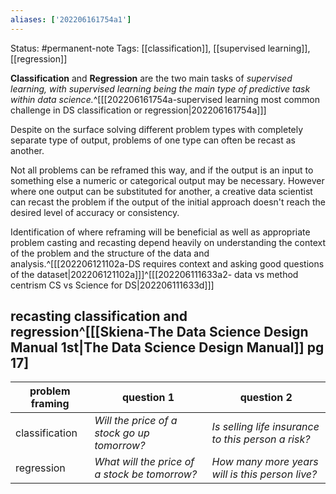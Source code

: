 ```yaml
---
aliases: ['202206161754a1']
---
```

Status: #permanent-note 
Tags: [[classification]], [[supervised learning]], [[regression]]

**Classification** and **Regression** are the two main tasks of *supervised learning, with supervised learning being the main type of predictive task within data science.*^[[[202206161754a-supervised learning most common challenge in DS classification or regression|202206161754a]]]

Despite on the surface solving different problem types with completely separate type of output, problems of one type can often be recast as another.

Not all problems can be reframed this way, and if the output is an input to something else a numeric or categorical output may be necessary. However where one output can be substituted for another, a creative data scientist can recast the problem if the output of the initial approach doesn't reach the desired level of accuracy or consistency.

Identification of where reframing will be beneficial as well as appropriate problem casting and recasting depend heavily on understanding the context of the problem and the structure of the data and analysis.^[[[202206121102a-DS requires context and asking good questions of the dataset|202206121102a]]]^[[[202206111633a2- data vs method centrism CS vs Science for DS|202206111633d]]]

## recasting classification and regression^[[[Skiena-The Data Science  Design Manual 1st|The Data Science Design Manual]] pg 17]

| problem framing     |question 1   | question 2  |
| -------------- | ----------------------------------------------------- | --------------------------------------------------- |
| classification | *Will the price of a stock go up tomorrow?*   | *Is selling life insurance to this person a risk?*    |
| regression     | *What will the price of a stock be tomorrow?* | *How many more years will is this person live?* |               |                                                       |                                                     |
